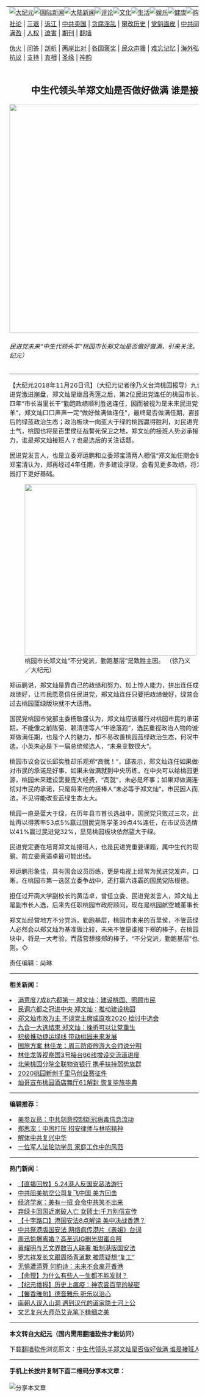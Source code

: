 <a name="1" id="1" target="_blank"></a><span id="1"></span>
<table align=center border="0"><tr><td colspan="2" VALIGN=TOP><a href="https://github.com/rgxx210/djy/blob/master/gb/nsc413.md#1"><img src="https://raw.githubusercontent.com/rgxx210/www/master/t/djy/1.jpg" title="大纪元"></a><a href="https://github.com/rgxx210/djy/blob/master/gb/n24hr.md#1"><img src="https://raw.githubusercontent.com/rgxx210/www/master/t/djy/3.jpg" title="国际新闻"></a><a href="https://github.com/rgxx210/djy/blob/master/gb/nsc413.md#1"><img src="https://raw.githubusercontent.com/rgxx210/www/master/t/djy/4.jpg" title="大陆新闻"></a><a href="https://github.com/rgxx210/djy/blob/master/gb/news392.md#1"><img src="https://raw.githubusercontent.com/rgxx210/www/master/t/djy/5.jpg" title="评论"></a><a href="https://github.com/rgxx210/djy/blob/master/gb/news2007.md#1"><img src="https://raw.githubusercontent.com/rgxx210/www/master/t/djy/6.jpg" title="文化"></a><a href="https://github.com/rgxx210/djy/blob/master/gb/news2008.md#1"><img src="https://raw.githubusercontent.com/rgxx210/www/master/t/djy/7.jpg" title="生活"></a><a href="https://github.com/rgxx210/djy/blob/master/gb/ncyule.md#1"><img src="https://raw.githubusercontent.com/rgxx210/www/master/t/djy/8.jpg" title="娱乐"></a><a href="https://github.com/rgxx210/djy/blob/master/gb/nsc1002.md#1"><img src="https://raw.githubusercontent.com/rgxx210/www/master/t/djy/9.jpg" title="健康"><a href="https://www.youlucky.com"><img src="https://raw.githubusercontent.com/rgxx210/www/master/t/djy/10.jpg" title="购物"></a><a href="https://donate.epochtimes.com/?utm_medium=epochtimes&utm_source=referral&utm_campaign=donate_button_djyarticleheader"><img src="https://raw.githubusercontent.com/rgxx210/www/master/t/djy/12.jpg" title="捐款"></a></td></tr>
<tr><td colspan="2" VALIGN=TOP><a target="_blank" href="https://github.com/rgxx210/djy/blob/master/gb/9p.md#1">社论</a> | <a target="_blank" href="https://github.com/rgxx210/djy/blob/master/gb/nf5657.md#1">三退</a> | <a target="_blank" href="https://github.com/rgxx210/djy/blob/master/gb/nf6124.md#1">诉江</a> | <a target="_blank" href="https://github.com/rgxx210/djy/blob/master/gb/nf1176117.md#1">中共卖国</a> | <a target="_blank" href="https://github.com/rgxx210/djy/blob/master/gb/nf5773.md#1">贪腐淫乱</a> | <a target="_blank" href="https://github.com/rgxx210/djy/blob/master/gb/nf1176115.md#1">窜改历史</a> | <a target="_blank" href="https://github.com/rgxx210/djy/blob/master/gb/nf1176107.md#1">党魁画皮</a> | <a target="_blank" href="https://github.com/rgxx210/djy/blob/master/gb/nf1320400.md#1">中共间谍</a> | <a target="_blank" href="https://github.com/rgxx210/djy/blob/master/gb/nf1176114.md#1">破坏传统</a> | <a target="_blank" href="https://github.com/rgxx210/ntdtv/blob/master/gb/prog447_1.md#1">恶贯满盈</a> | <a target="_blank" href="https://github.com/rgxx210/djy/blob/master/gb/ncid278.md#1">人权</a> | <a target="_blank" href="https://github.com/rgxx210/djy/blob/master/gb/nf1176111.md#1">迫害</a> | <a target="_blank" href="https://gitlab.com/szzdlab/mh-qikan/blob/master/README.md#1">期刊</a> | <a target="_blank" href="https://github.com/rgxx210/www/blob/master/README.md?zsrh#8">翻墙</a></p><p><a target="_blank" href="https://github.com/rgxx210/djy/blob/master/gb/nf5562.md#1">伪火</a> | <a target="_blank" href="https://github.com/rgxx210/djy/blob/master/gb/nf4378.md#1">问答</a> | <a target="_blank" href="https://github.com/rgxx210/djy/blob/master/gb/nf5792.md#1">剖析</a> | <a target="_blank" href="https://github.com/rgxx210/djy/blob/master/gb/nf5735.md#1">两岸比对</a> | <a target="_blank" href="https://github.com/rgxx210/djy/blob/master/gb/nf6119.md#1">各国褒奖</a> | <a target="_blank" href="https://github.com/rgxx210/djy/blob/master/gb/nf6120.md#1">民众声援</a> | <a target="_blank" href="https://github.com/rgxx210/djy/blob/master/gb/nf1188594.md#1">难忘记忆</a> | <a target="_blank" href="https://github.com/rgxx210/djy/blob/master/gb/nf3180.md#1">海外弘传</a> | <a target="_blank" href="https://github.com/rgxx210/djy/blob/master/gb/nf5410.md#1">万人上访</a> | <a target="_blank" href="https://github.com/rgxx210/ntdtv/blob/master/gb/prog1530_1.md#1">和平抗议</a> | <a target="_blank" href="https://github.com/rgxx210/djy/blob/master/gb/nf4386.md#1">支持</a> | <a target="_blank" href="https://github.com/rgxx210/djy/blob/master/gb/nf4389.md#1">真相</a> | <a target="_blank" href="https://github.com/rgxx210/djy/blob/master/gb/nf5790.md#1">圣缘</a> | <a target="_blank" href="https://github.com/rgxx210/djy/blob/master/gb/nf4786.md#1">神韵</a></td></tr>
<tr><td VALIGN=TOP width="626"><h2 align=center>中生代领头羊郑文灿是否做好做满  谁是接班人</h2>
<img width="600" src="https://i.epochtimes.com/assets/uploads/2018/11/561b9ea788be81a369e670e936b13db6-600x400.jpg" />
<h6>民进党未来“中生代领头羊”桃园市长郑文灿是否做好做满，引来关注。 （徐乃义／大纪元）
</h6>
<hr>
<p>【大纪元2018年11月26日讯】（大纪元记者徐乃义台湾<ahref="https://github.com/rgxx210/djy/blob/master/gb/tag/%E6%A1%83%E5%9B%AD.md#1">桃园</a>报导）<ahref="https://github.com/rgxx210/djy/blob/master/gb/tag/%E4%B9%9D%E5%90%88%E4%B8%80%E9%80%89%E4%B8%BE.md#1">九合一选举</a>，民进党激进崩盘，<ahref="https://github.com/rgxx210/djy/blob/master/gb/tag/%E9%83%91%E6%96%87%E7%81%BF.md#1">郑文灿</a>是继<ahref="https://github.com/rgxx210/djy/blob/master/gb/tag/%E5%90%95%E7%A7%80%E8%8E%B2.md#1">吕秀莲</a>之后，第2位民进党连任的<ahref="https://github.com/rgxx210/djy/blob/master/gb/tag/%E6%A1%83%E5%9B%AD.md#1">桃园</a>市长，他挟着过去四年“市长当里长干”勤跑政绩顺利胜选连任，因而被视为是未来民进党“中生代领头羊”，郑文灿口口声声一定“做好做满做连任”，最终是否做满任期，直接牵动桃园四年后的绿蓝政治生态；政治板块一向蓝大于绿的桃园赢得胜利，对民进党来说提振不少士气，桃园也将是百里侯征战誓死保卫之地，郑文灿的接班人势必承接得住更大的压力，谁是郑文灿接班人？也是选后的关注话题。</p>
<p>民进党发言人，也是立委郑运鹏和立委郑宝清两人相信“<ahref="https://github.com/rgxx210/djy/blob/master/gb/tag/%E9%83%91%E6%96%87%E7%81%BF.md#1">郑文灿</a>任期会做好、做满”，郑宝清认为，郑再经过4年任期，许多建设浮现，会看见更多政绩，将为民进党在桃园打下更好基础。</p>
<figure id="attachment_10874206" style="width: 450px" class="wp-caption aligncenter"><ahref="https://i.epochtimes.com/assets/uploads/2018/11/231242bc510797f9c4e8a499fbc673b4.jpg"><img class="size-medium wp-image-10874206" src="https://i.epochtimes.com/assets/uploads/2018/11/231242bc510797f9c4e8a499fbc673b4-450x311.jpg" alt="" width="450" b="311" /></a><figcaption class="wp-caption-text">桃园市长郑文灿“不分党派，勤跑基层”是致胜主因。 （徐乃义／大纪元）</figcaption></figure>
<p>郑运鹏说，郑文灿是靠自己的政绩和努力、加上惊人能力，拼出连任成绩，只要未来政绩好，让市民愿意信任民进党，郑文灿连任只要把政绩做好，绿营会一直大下去，过去桃园蓝绿版块就不大适用。</p>
<p>国民党桃园市党部主委杨敏盛认为，郑文灿应该履行对桃园市民的承诺，做满4年任期，不能像之前陈菊、赖清德等人“中途落跑”，选民重视政治人物的诚信问题，如果郑做满任期，也是个人的魅力，却不易改善桃园蓝绿政治生态，何况中间还有总统大选，小英未必是下一届总统候选人，“未来变数很大”。</p>
<p>桃园市议会议长邱奕胜却乐观郑“高就！”，邱表示，郑文灿连任如果做好做满，履行对市民的承诺是好事，如果未做满就到中央历练，在中央可以给桃园更多经费、资源，桃园未来建设需要庞大经费，“高就”，未必是坏事；如果郑做满连任，也是他贯彻对市民的承诺，只是将来他的接棒人“未必等于郑文灿”，市民因人而异会有不同看法，不见得能改变蓝绿生态太大。</p>
<p>桃园一直是蓝大于绿，在历年县市首长选战中，国民党只败过三次，此次选战，郑文灿再以得票率53点5%赢过国民党陈学圣39点4%连任，在市议员选情，国民党仍旧以41%赢过民进党32%，显见桃园板块依然蓝大于绿。</p>
<p>民进党定要在培育郑文灿接班人，也是民进党重要课题，属中生代的现任立委郑运鹏、前立委黄适卓最可能出线。</p>
<p>郑运鹏形象佳，具有国会议员历练，更是电视上经常为民进党发声，口条、思路清晰，在桃园市第一选区立委争战中，还打赢六连霸的国民党陈根德。</p>
<p>担任过开南大学副校长的黄适卓，曾任立委、民进党发言人，郑文灿上任后，黄一度是副市长人选，后来先任职桃园市政府顾问，现在是桃园航空城董事长。</p>
<p>郑文灿经营地方不分党派，勤跑基层，桃园市未来的百里侯，不管蓝绿，下一个接班人必然会以郑文灿为基准做比较，未来不管是谁接下郑的棒子，在桃园蓝大于绿的板块中，将是一大考验，而蓝营想接郑的棒子，“不分党派，勤跑基层”也是致胜必要原则。◇</p>
<p>责任编辑：尚琳</p>

<hr>


<strong>相关新闻：</strong>
<li><a href="https://github.com/rgxx210/djy/blob/master/gb/18/5/22/n10415547.md#1">满意度7成8六都第一  郑文灿：建设桃园、照顾市民</a></li>
<li><a href="https://github.com/rgxx210/djy/blob/master/gb/18/7/16/n10565111.md#1">民调六都之冠进中央  郑文灿：推动建设桃园</a></li>
<li><a href="https://github.com/rgxx210/djy/blob/master/gb/18/11/25/n10873056.md#1">郑文灿市政为主 不谈党主席或直攻2020 检讨中选会</a></li>
<li><a href="https://github.com/rgxx210/djy/blob/master/gb/18/11/25/n10873265.md#1">九合一大选结束 郑文灿：挫折可以让党重生</a></li>
<li><a href="https://github.com/rgxx210/djy/blob/master/gb/20/5/25/n12134650.md#1">积极推动捷运绿线  带动桃园未来发展</a></li>
<li><a href="https://github.com/rgxx210/djy/blob/master/gb/20/5/25/n12134605.md#1">国旅方案    林佳龙：周三防疫旅游大会师说分明</a></li>
<li><a href="https://github.com/rgxx210/djy/blob/master/gb/20/5/25/n12134600.md#1">林佳龙等视察国3号接台66线增设交流道进度</a></li>
<li><a href="https://github.com/rgxx210/djy/blob/master/gb/20/5/25/n12134448.md#1">北荣桃园分院全联物资银行  携手扶持弱势族群</a></li>
<li><a href="https://github.com/rgxx210/djy/blob/master/gb/20/5/25/n12134154.md#1">2020桃园新创千里马创业赛征件</a></li>
<li><a href="https://github.com/rgxx210/djy/blob/master/gb/20/5/25/n12134063.md#1">灿哥宣布桃园酒店舞厅61解封  恢复毕旅毕典</a></li>
<hr>


<strong>编辑推荐：</strong>
<li><a href="https://github.com/onzhi266/djy/blob/master/gb/20/2/22/n11887949.md#1">美参议员：中共刻意控制新冠病毒信息流动</a></li>
<li><a href="https://github.com/tsiac2612/djy/blob/master/gb/18/5/1/n10353384.md#1" target="_blank">郑恩宠：中国打压 招安律师与林昭精神</a></li><li><a href="https://github.com/rgxx210/djy/blob/master/gb/18/3/21/n10237682.md?dfh#1" target="_blank">解体中共复兴中华</a></li><li><a href="https://github.com/tsiac2612/djy/blob/master/gb/19/3/4/n11089256.md#1" target="_blank">一位军人法轮功学员 家庭工作中的风范</a></li>
<hr>

<strong>热门新闻：</strong>
<li><a href="https://github.com/rgxx210/djy/blob/master/gb/20/5/23/n12131818.md#1">【直播回放】5.24港人反国安恶法游行</a></li>
<li><a href="https://github.com/rgxx210/djy/blob/master/gb/20/5/23/n12131493.md#1">中共阻美航空公司复飞中国 美方回击</a></li>
<li><a href="https://github.com/rgxx210/djy/blob/master/gb/20/5/3/n12078838.md#1">经济学家：美有一招 会令中共笑不出来</a></li>
<li><a href="https://github.com/rgxx210/djy/blob/master/gb/20/5/24/n12133843.md#1">弃绿卡回国近家破人亡 女硕士:千万别信宣传</a></li>
<li><a href="https://github.com/rgxx210/djy/blob/master/gb/20/5/23/n12130666.md#1">【十字路口】港国安法8点解读 美中决战香港？</a></li>
<li><a href="https://github.com/rgxx210/djy/blob/master/gb/20/5/22/n12129870.md#1">中共祭港版国安法 网络疯传港片《表姐》台词</a></li>
<li><a href="https://github.com/rgxx210/djy/blob/master/gb/20/5/22/n12130142.md#1">周迅惊爆离婚？高圣远IG删光甜蜜合照</a></li>
<li><a href="https://github.com/rgxx210/djy/blob/master/gb/20/5/23/n12131774.md#1">黄耀明与艺文界数百人联署 抵制港版国安法</a></li>
<li><a href="https://github.com/rgxx210/djy/blob/master/gb/20/5/22/n12130294.md#1">罗志祥发长文跟周扬青道歉 被质疑想“复工”</a></li>
<li><a href="https://github.com/rgxx210/djy/blob/master/gb/20/5/24/n12133574.md#1">无惧遭清算 何韵诗：未来不会离开香港</a></li>
<li><a href="https://github.com/rgxx210/djy/blob/master/gb/20/2/25/n11894182.md#1">【命理】为什么有些人一生都不能发财？</a></li>
<li><a href="https://github.com/rgxx210/djy/blob/master/gb/20/5/24/n12133047.md#1">【纪元播报】历史上瘟疫：神农尝百草的秘密</a></li>
<li><a href="https://github.com/rgxx210/djy/blob/master/gb/20/4/12/n12025000.md#1">【馨香雅句】德音雅乐 听乐以治心</a></li>
<li><a href="https://github.com/rgxx210/djy/blob/master/gb/20/5/21/n12127421.md#1">南朝人误入山洞 遇到汉代的道家隐士河上公</a></li>
<li><a href="https://github.com/rgxx210/djy/blob/master/gb/20/5/20/n12123970.md#1">文艺复兴大师范艾克笔下精细之美</a></li>
<hr>

<strong>本文转自<a href="https://www.epochtimes.com">大纪元</a>（国内需用<a href="https://github.com/rgxx210/www/blob/master/README.md#8">翻墙软件</a>才能访问）</strong><p>下载<a href="https://github.com/rgxx210/www/blob/master/README.md#8">翻墙软件</a>浏览原文：<a href="https://www.epochtimes.com/gb/18/11/26/n10874203.htm">中生代领头羊郑文灿是否做好做满  谁是接班人</a></p><hr>

<strong>手机上长按并复制下面二维码分享本文章：</strong><br><br><img src="http://d1p1.ip.zn2.us/v.php?action=qrcode&url=https://github.com/rgxx210/djy/blob/master/gb/18/11/26/n10874203.md%231" title="分享本文章"></td><td VALIGN=TOP><a href="https://github.com/rgxx210/djy/blob/master/gb/16/1/21/n4622075.md?dfh#1" target="_blank"><img src="https://raw.githubusercontent.com/rgxx210/djy/master/gb/300/wei-f1.jpg" title="中共的伪火骗局"  alt="中共的伪火骗局"></a><br><a href="https://github.com/rgxx210/www/blob/master/README.md?dfh#9" target="_blank"><img src="https://raw.githubusercontent.com/rgxx210/djy/master/gb/300/yong-h.jpg" title="永恒的见证"  alt="永恒的见证"></a><br><a href="https://github.com/rgxx210/djy/blob/master/gb/13/9/29/n3974789.md?dfh#1" target="_blank"><img src="https://raw.githubusercontent.com/rgxx210/djy/master/gb/300/shang-lnz.jpg" title="善良女子被中共投男牢"  alt="善良女子被中共投男牢"></a><br><a href="https://github.com/rgxx210/djy/blob/master/gb/16/3/16/n4663449.md?dfh#1" target="_blank"><img src="https://raw.githubusercontent.com/rgxx210/djy/master/gb/300/huo-z3.jpg" title="警卫目击活摘器官"  alt="警卫目击活摘器官"></a><br><a href="https://github.com/rgxx210/djy/blob/master/gb/16/8/7/n8177641.md?dfh#1" target="_blank"><img src="https://raw.githubusercontent.com/rgxx210/djy/master/gb/300/huo-z4.jpg" title="证人描述活摘恐怖"  alt="证人描述活摘恐怖"></a><br><a href="https://github.com/rgxx210/djy/blob/master/gb/10/4/19/n2881569.md?dfh#1" target="_blank"><img src="https://raw.githubusercontent.com/rgxx210/djy/master/gb/300/huo-z1.jpg" title="揭开活摘器官黑幕"  alt="揭开活摘器官黑幕"></a><br><a href="https://github.com/rgxx210/djy/blob/master/gb/10/11/7/n3077476.md?dfh#1" target="_blank"><img src="https://raw.githubusercontent.com/rgxx210/djy/master/gb/300/ma-ks.jpg" title="马克思的成魔之路"  alt="马克思的成魔之路"></a><br><a href="https://github.com/rgxx210/djy/blob/master/gb/14/6/9/n4173977.md?dfh#1" target="_blank"><img src="https://raw.githubusercontent.com/rgxx210/djy/master/gb/300/chang-zs.jpg" title="藏字石 蕴天机"  alt="藏字石 蕴天机"></a><br><a href="https://github.com/rgxx210/djy/blob/master/gb/18/5/10/n10381511.md?dfh#1" target="_blank"><img src="https://raw.githubusercontent.com/rgxx210/djy/master/gb/300/st1.jpg" title="关注3亿人三退"  alt="关注3亿人三退"></a><br><a href="https://github.com/rgxx210/djy/blob/master/gb/18/3/21/n10237682.md?dfh#1" target="_blank"><img src="https://raw.githubusercontent.com/rgxx210/djy/master/gb/300/jie-t.jpg" title="解体中共复兴中华"  alt="解体中共复兴中华"></a><br><a href="https://github.com/rgxx210/djy/blob/master/gb/9/2/9/n2422991.md?dfh#1" target="_blank"><img src="https://raw.githubusercontent.com/rgxx210/djy/master/gb/300/gao-zs.jpg" title="中共迫害良心律师"  alt="中共迫害良心律师"></a><br><a href="https://github.com/rgxx210/djy/blob/master/gb/18/12/9/n10900044.md?dfh#1" target="_blank"><img src="https://raw.githubusercontent.com/rgxx210/djy/master/gb/300/sj1.jpg" title="303万人举报江泽民"  alt="303万人举报江泽民"></a><br><a href="https://github.com/rgxx210/djy/blob/master/gb/18/8/28/n10672014.md?dfh#1" target="_blank"><img src="https://raw.githubusercontent.com/rgxx210/djy/master/gb/300/sj2.jpg" title="这些官员为何起诉江泽民"  alt="这些官员为何起诉江泽民"></a><br><a href="https://github.com/rgxx210/djy/blob/master/gb/8/12/18/n2367165.md?dfh#1" target="_blank"><img src="https://raw.githubusercontent.com/rgxx210/djy/master/gb/300/liangan.jpg" title="海峡两岸的强烈对比"  alt="海峡两岸的强烈对比"></a><br><a href="https://github.com/rgxx210/djy/blob/master/gb/15/12/10/n4593139.md?dfh#1" target="_blank"><img src="https://raw.githubusercontent.com/rgxx210/djy/master/gb/300/jia-ndzl.jpg" title="加拿大总理的贺信"  alt="加拿大总理的贺信"></a><br><a href="https://github.com/rgxx210/djy/blob/master/gb/11/6/17/n3289382.md?dfh#1" target="_blank"><img src="https://raw.githubusercontent.com/rgxx210/djy/master/gb/300/xiao-wd.jpg" title="探寻真相兼听则明"  alt="探寻真相兼听则明"></a><br><a href="https://github.com/rgxx210/djy/blob/master/gb/18/10/27/n10812623.md?dfh#1" target="_blank"><img src="https://raw.githubusercontent.com/rgxx210/djy/master/gb/300/yindu.jpg" title="印度媒体报道东方"  alt="印度媒体报道东方"></a><br><a href="https://github.com/rgxx210/djy/blob/master/gb/18/6/9/n10469652.md?dfh#1" target="_blank"><img src="https://raw.githubusercontent.com/rgxx210/djy/master/gb/300/xie-j.jpg" title="不一样的海外校园"  alt="不一样的海外校园"></a><br><a href="https://github.com/rgxx210/djy/blob/master/gb/7/4/5/n1669415.md?dfh#1" target="_blank"><img src="https://raw.githubusercontent.com/rgxx210/djy/master/gb/300/li-up.jpg" title="从大师到徒弟的传奇"  alt="从大师到徒弟的传奇"></a><br><a href="https://github.com/rgxx210/djy/blob/master/gb/17/5/26/n9191512.md?dfh#1" target="_blank"><img src="https://raw.githubusercontent.com/rgxx210/djy/master/gb/300/zfl2.jpg" title="亿万人与东方一本奇书"  alt="亿万人与东方一本奇书"></a><br><a href="https://github.com/rgxx210/djy/blob/master/gb/13/11/27/n4020290.md?dfh#1" target="_blank"><img src="https://raw.githubusercontent.com/rgxx210/djy/master/gb/300/zhen-h.jpg" title="大陆见不到的震撼场面"  alt="大陆见不到的震撼场面"></a><br><a href="https://github.com/rgxx210/djy/blob/master/gb/15/7/17/n4482910.md?dfh#1" target="_blank"><img src="https://raw.githubusercontent.com/rgxx210/djy/master/gb/300/dalu-sk.jpg" title="人心向善 大陆当初盛况"  alt="人心向善 大陆当初盛况"></a><br><a href="https://github.com/rgxx210/djy/blob/master/gb/19/1/5/n10955468.md?dfh#1" target="_blank"><img src="https://raw.githubusercontent.com/rgxx210/djy/master/gb/300/zfl1.jpg" title="追寻真理 这书讲什么"  alt="追寻真理 这书讲什么"></a><br><a href="https://github.com/rgxx210/www/blob/master/README.md?dfh#1" target="_blank"><img src="https://raw.githubusercontent.com/rgxx210/djy/master/gb/300/fq1.jpg" title="下载免费翻墙软件"  alt="下载免费翻墙软件"></a><br></td></tr></table>

